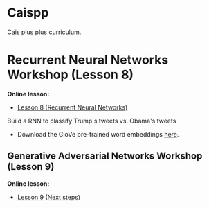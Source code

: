 # Caispp

Cais plus plus curriculum.

# Recurrent Neural Networks Workshop (Lesson 8)
**Online lesson:**

- [Lesson 8 (Recurrent Neural Networks)](http://caisplusplus.usc.edu/blog/curriculum/lesson8)

Build a RNN to classify Trump's tweets vs. Obama's tweets

* Download the GloVe pre-trained word embeddings [here](https://app.box.com/s/bl4e2x7pb39o4xvo9f1a5sqqkaxp8xej). 

## Generative Adversarial Networks Workshop (Lesson 9)
**Online lesson:**

- [Lesson 9 (Next steps)](http://caisplusplus.usc.edu/blog/curriculum/lesson9)

